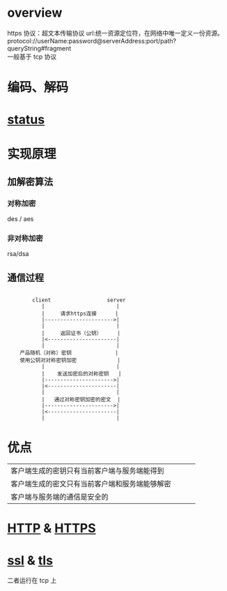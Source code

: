 # overview

https 协议：超文本传输协议
url:统一资源定位符，在网络中唯一定义一份资源。  
protocol://userName:password@serverAddress:port/path?queryString#fragment  
一般基于 tcp 协议

# 编码、解码

# [status](/communication-protocol/status.html)

# 实现原理

## 加解密算法

### 对称加密

des / aes

### 非对称加密

rsa/dsa

## 通信过程

```

        client                  server
           |                       |
           |     请求https连接      |
           |---------------------->|
           |                       |
           |     返回证书（公钥）     |
           |<----------------------|
           |                       |
    产品随机（对称）密钥              |
    使用公钥对对称密钥加密             |
           |                       |
           |    发送加密后的对称密钥   |
           |---------------------->|
           |<----------------------|
           |                       |
           |   通过对称密钥加密的密文  |
           |---------------------->|
           |<----------------------|
           |                       |
```

# 优点

|                                                |     |     |     |
| ---------------------------------------------- | --- | --- | --- |
| 客户端生成的密钥只有当前客户端与服务端能得到   |     |     |     |
| 客户端生成的密文只有当前客户端和服务端能够解密 |     |     |     |
| 客户端与服务端的通信是安全的                   |     |     |     |

# [HTTP](/communication-protocol/http.html) & [HTTPS](/communication-protocol/https.html)

# [ssl](/communication-protocol/ssl.html) & [tls](/communication-protocol/tls.html)

二者运行在 tcp 上

